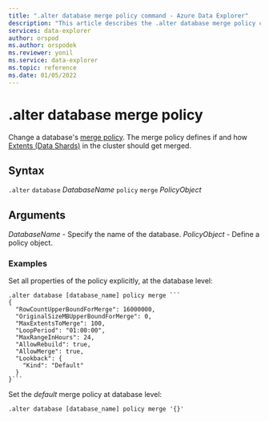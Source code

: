 ```yaml
---
title: ".alter database merge policy command - Azure Data Explorer"
description: "This article describes the .alter database merge policy command in Azure Data Explorer."
services: data-explorer
author: orspod
ms.author: orspodek
ms.reviewer: yonil
ms.service: data-explorer
ms.topic: reference
ms.date: 01/05/2022
---
```

# .alter database merge policy

Change a database's [merge policy](mergepolicy.md). The merge policy defines if and how [Extents (Data Shards)](../management/extents-overview.md) in the cluster should get merged.

## Syntax

`.alter` `database` *DatabaseName* `policy` `merge` *PolicyObject*

## Arguments

*DatabaseName* - Specify the name of the database.
*PolicyObject* - Define a policy object.

### Examples

Set all properties of the policy explicitly, at the database level:

```kusto
.alter database [database_name] policy merge ```
{
  "RowCountUpperBoundForMerge": 16000000,
  "OriginalSizeMBUpperBoundForMerge": 0,
  "MaxExtentsToMerge": 100,
  "LoopPeriod": "01:00:00",
  "MaxRangeInHours": 24,
  "AllowRebuild": true,
  "AllowMerge": true,
  "Lookback": {
    "Kind": "Default"
  }
}```
```

Set the *default* merge policy at database level:

```kusto
.alter database [database_name] policy merge '{}'
```
